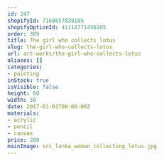 ```yaml
---
id: 247
shopifyId: 7160657838185
shopifyOptionId: 41114771456105
order: 309
title: The girl who collects lotus
slug: the-girl-who-collects-lotus
url: art-works/the-girl-who-collects-lotus
aliases: []
categories:
- painting
inStock: true
isVisible: false
height: 60
width: 50
date: 2017-01-01T00:00:00Z
materials:
- acrylic
- pencil
- canvas
price: 200
mainImage: sri_lanka_woman_collecting_lotus.jpg
---
```

